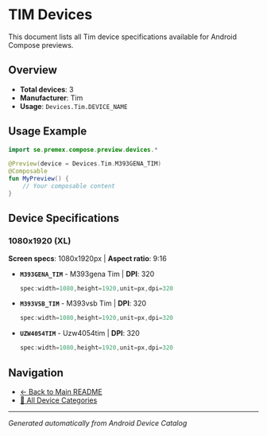 # TIM Devices

This document lists all Tim device specifications available for Android Compose previews.

## Overview

- **Total devices**: 3
- **Manufacturer**: Tim
- **Usage**: `Devices.Tim.DEVICE_NAME`

## Usage Example

```kotlin
import se.premex.compose.preview.devices.*

@Preview(device = Devices.Tim.M393GENA_TIM)
@Composable
fun MyPreview() {
    // Your composable content
}
```

## Device Specifications

### 1080x1920 (XL)

**Screen specs**: 1080x1920px | **Aspect ratio**: 9:16

- **`M393GENA_TIM`** - M393gena Tim | **DPI**: 320
  ```kotlin
  spec:width=1080,height=1920,unit=px,dpi=320
  ```

- **`M393VSB_TIM`** - M393vsb Tim | **DPI**: 320
  ```kotlin
  spec:width=1080,height=1920,unit=px,dpi=320
  ```

- **`UZW4054TIM`** - Uzw4054tim | **DPI**: 320
  ```kotlin
  spec:width=1080,height=1920,unit=px,dpi=320
  ```

## Navigation

- [← Back to Main README](../../README.md)
- [📱 All Device Categories](../README.md)

---
*Generated automatically from Android Device Catalog*

